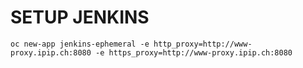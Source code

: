 # SETUP JENKINS

`oc new-app jenkins-ephemeral -e http_proxy=http://www-proxy.ipip.ch:8080 -e https_proxy=http://www-proxy.ipip.ch:8080`

